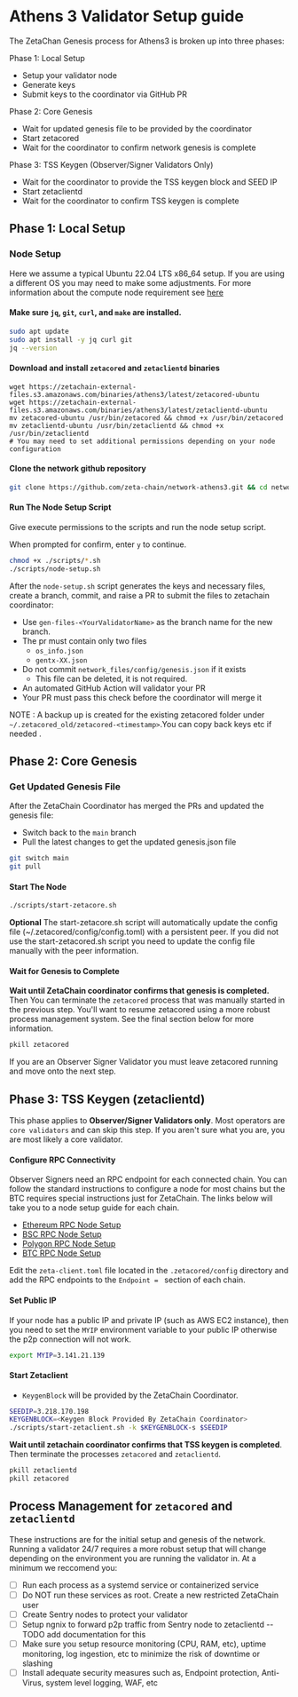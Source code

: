 # Athens 3 Validator Setup guide

The ZetaChan Genesis process for Athens3 is broken up into three phases:

Phase 1: Local Setup

- Setup your validator node
- Generate keys
- Submit keys to the coordinator via GitHub PR

Phase 2: Core Genesis

- Wait for updated genesis file to be provided by the coordinator
- Start zetacored
- Wait for the coordinator to confirm network genesis is complete

Phase 3: TSS Keygen (Observer/Signer Validators Only)

- Wait for the coordinator to provide the TSS keygen block and SEED IP
- Start zetaclientd
- Wait for the coordinator to confirm TSS keygen is complete

## Phase 1: Local Setup

### Node Setup

Here we assume a typical Ubuntu 22.04 LTS x86_64 setup. If you are using a
different OS you may need to make some adjustments. For more information about
the compute node requirement see [here](node_requirements.md)

#### Make sure `jq`, `git`, `curl`, and `make` are installed.

```bash
sudo apt update
sudo apt install -y jq curl git
jq --version
```

#### Download and install `zetacored` and `zetaclientd` binaries

```
wget https://zetachain-external-files.s3.amazonaws.com/binaries/athens3/latest/zetacored-ubuntu
wget https://zetachain-external-files.s3.amazonaws.com/binaries/athens3/latest/zetaclientd-ubuntu
mv zetacored-ubuntu /usr/bin/zetacored && chmod +x /usr/bin/zetacored
mv zetaclientd-ubuntu /usr/bin/zetaclientd && chmod +x /usr/bin/zetaclientd
# You may need to set additional permissions depending on your node configuration
```

#### Clone the network github repository

```bash
git clone https://github.com/zeta-chain/network-athens3.git && cd network-athens3
```

#### Run The Node Setup Script

Give execute permissions to the scripts and run the node setup script.

When prompted for confirm, enter `y` to continue.

```bash
chmod +x ./scripts/*.sh
./scripts/node-setup.sh
```

After the `node-setup.sh` script generates the keys and necessary files, create
a branch, commit, and raise a PR to submit the files to zetachain coordinator:

- Use `gen-files-<YourValidatorName>` as the branch name for the new branch.
- The pr must contain only two files
  - `os_info.json`
  - `gentx-XX.json`
- Do not commit `network_files/config/genesis.json` if it exists
  - This file can be deleted, it is not required.
- An automated GitHub Action will validator your PR
- Your PR must pass this check before the coordinator will merge it

NOTE : A backup up is created for the existing zetacored folder under
`~/.zetacored_old/zetacored-<timestamp>`.You can copy back keys etc if needed .

## Phase 2: Core Genesis

### Get Updated Genesis File

After the ZetaChain Coordinator has merged the PRs and updated the genesis file:

- Switch back to the `main` branch
- Pull the latest changes to get the updated genesis.json file

```bash
git switch main
git pull
```

#### Start The Node

```bash
./scripts/start-zetacore.sh
```

**Optional** The start-zetacore.sh script will automatically update the config
file (~/.zetacored/config/config.toml) with a persistent peer. If you did not
use the start-zetacored.sh script you need to update the config file manually
with the peer information.

#### Wait for Genesis to Complete

**Wait until ZetaChain coordinator confirms that genesis is completed.** Then
You can terminate the `zetacored` process that was manually started in the
previous step. You'll want to resume zetacored using a more robust process
management system. See the final section below for more information.

```bash
pkill zetacored
```

If you are an Observer Signer Validator you must leave zetacored running and
move onto the next step.

## Phase 3: TSS Keygen (zetaclientd)

This phase applies to **Observer/Signer Validators only**. Most operators are
`core validators` and can skip this step. If you aren't sure what you are, you
are most likely a core validator.

#### Configure RPC Connectivity

Observer Signers need an RPC endpoint for each connected chain. You can follow
the standard instructions to configure a node for most chains but the BTC
requires special instructions just for ZetaChain. The links below will take you
to a node setup guide for each chain.

- [Ethereum RPC Node Setup](https://ethereum.org/en/developers/docs/nodes-and-clients/run-a-node/)
- [BSC RPC Node Setup](https://docs.bnbchain.org/docs/validator/fullnode/)
- [Polygon RPC Node Setup](https://wiki.polygon.technology/docs/category/run-a-full-node)
- [BTC RPC Node Setup](btc-rpc.md)

Edit the `zeta-client.toml` file located in the `.zetacored/config` directory
and add the RPC endpoints to the `Endpoint = ` section of each chain.

#### Set Public IP

If your node has a public IP and private IP (such as AWS EC2 instance), then you
need to set the `MYIP` environment variable to your public IP otherwise the p2p
connection will not work.

```bash
export MYIP=3.141.21.139
```

#### Start Zetaclient

- `KeygenBlock` will be provided by the ZetaChain Coordinator.

```bash
SEEDIP=3.218.170.198
KEYGENBLOCK=<Keygen Block Provided By ZetaChain Coordinator>
./scripts/start-zetaclient.sh -k $KEYGENBLOCK-s $SEEDIP
```

**Wait until zetachain coordinator confirms that TSS keygen is completed**. Then
terminate the processes `zetacored` and `zetaclientd`.

```bash
pkill zetaclientd
pkill zetacored
```

## Process Management for `zetacored` and `zetaclientd`

These instructions are for the initial setup and genesis of the network. Running
a validator 24/7 requires a more robust setup that will change depending on the
environment you are running the validator in. At a minimum we reccomend you:

- [ ] Run each process as a systemd service or containerized service
- [ ] Do NOT run these services as root. Create a new restricted ZetaChain user
- [ ] Create Sentry nodes to protect your validator
- [ ] Setup ngnix to forward p2p traffic from Sentry node to zetaclientd -- TODO
      add documentation for this
- [ ] Make sure you setup resource monitoring (CPU, RAM, etc), uptime
      monitoring, log ingestion, etc to minimize the risk of downtime or
      slashing
- [ ] Install adequate security measures such as, Endpoint protection,
      Anti-Virus, system level logging, WAF, etc
